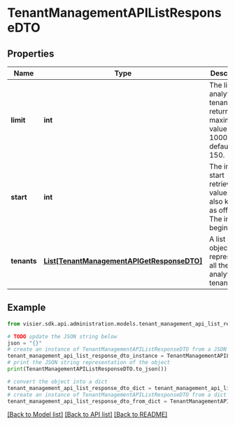 # TenantManagementAPIListResponseDTO


## Properties

Name | Type | Description | Notes
------------ | ------------- | ------------- | -------------
**limit** | **int** | The limit of analytic tenants to return. The maximum value is 1000. The default is 150. | [optional] 
**start** | **int** | The index to start retrieving values from, also known as offset. The index begins at 0. | [optional] 
**tenants** | [**List[TenantManagementAPIGetResponseDTO]**](TenantManagementAPIGetResponseDTO.md) | A list of objects representing all the analytic tenants. | [optional] 

## Example

```python
from visier.sdk.api.administration.models.tenant_management_api_list_response_dto import TenantManagementAPIListResponseDTO

# TODO update the JSON string below
json = "{}"
# create an instance of TenantManagementAPIListResponseDTO from a JSON string
tenant_management_api_list_response_dto_instance = TenantManagementAPIListResponseDTO.from_json(json)
# print the JSON string representation of the object
print(TenantManagementAPIListResponseDTO.to_json())

# convert the object into a dict
tenant_management_api_list_response_dto_dict = tenant_management_api_list_response_dto_instance.to_dict()
# create an instance of TenantManagementAPIListResponseDTO from a dict
tenant_management_api_list_response_dto_from_dict = TenantManagementAPIListResponseDTO.from_dict(tenant_management_api_list_response_dto_dict)
```
[[Back to Model list]](../README.md#documentation-for-models) [[Back to API list]](../README.md#documentation-for-api-endpoints) [[Back to README]](../README.md)


